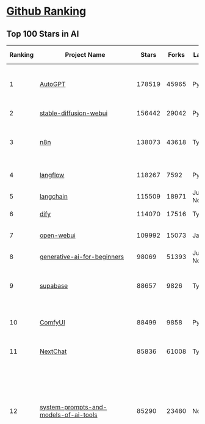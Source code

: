 [Github Ranking](../README.md)
==========

## Top 100 Stars in AI

| Ranking | Project Name | Stars | Forks | Language | Open Issues | Description | Last Commit |
| ------- | ------------ | ----- | ----- | -------- | ----------- | ----------- | ----------- |
| 1 | [AutoGPT](https://github.com/Significant-Gravitas/AutoGPT) | 178519 | 45965 | Python | 163 | AutoGPT is the vision of accessible AI for everyone, to use and to build on. Our mission is to provide the tools, so that you can focus on what matters. | 2025-09-16T01:35:30Z |
| 2 | [stable-diffusion-webui](https://github.com/AUTOMATIC1111/stable-diffusion-webui) | 156442 | 29042 | Python | 2369 | Stable Diffusion web UI | 2025-05-03T06:17:03Z |
| 3 | [n8n](https://github.com/n8n-io/n8n) | 138073 | 43618 | TypeScript | 688 | Fair-code workflow automation platform with native AI capabilities. Combine visual building with custom code, self-host or cloud, 400+ integrations. | 2025-09-15T22:45:46Z |
| 4 | [langflow](https://github.com/langflow-ai/langflow) | 118267 | 7592 | Python | 442 | Langflow is a powerful tool for building and deploying AI-powered agents and workflows. | 2025-09-16T00:27:17Z |
| 5 | [langchain](https://github.com/langchain-ai/langchain) | 115509 | 18971 | Jupyter Notebook | 119 | 🦜🔗 Build context-aware reasoning applications 🦜🔗 | 2025-09-15T23:26:37Z |
| 6 | [dify](https://github.com/langgenius/dify) | 114070 | 17516 | TypeScript | 463 | Production-ready platform for agentic workflow development. | 2025-09-16T03:25:38Z |
| 7 | [open-webui](https://github.com/open-webui/open-webui) | 109992 | 15073 | JavaScript | 212 | User-friendly AI Interface (Supports Ollama, OpenAI API, ...) | 2025-09-15T23:39:08Z |
| 8 | [generative-ai-for-beginners](https://github.com/microsoft/generative-ai-for-beginners) | 98069 | 51393 | Jupyter Notebook | 3 | 21 Lessons, Get Started Building with Generative AI  | 2025-09-15T03:15:03Z |
| 9 | [supabase](https://github.com/supabase/supabase) | 88657 | 9826 | TypeScript | 229 | The Postgres development platform. Supabase gives you a dedicated Postgres database to build your web, mobile, and AI applications. | 2025-09-16T03:24:55Z |
| 10 | [ComfyUI](https://github.com/comfyanonymous/ComfyUI) | 88499 | 9858 | Python | 2688 | The most powerful and modular diffusion model GUI, api and backend with a graph/nodes interface. | 2025-09-16T00:05:04Z |
| 11 | [NextChat](https://github.com/ChatGPTNextWeb/NextChat) | 85836 | 61008 | TypeScript | 663 | ✨ Light and Fast AI Assistant. Support: Web \| iOS \| MacOS \| Android \|  Linux \| Windows | 2025-09-15T10:53:22Z |
| 12 | [system-prompts-and-models-of-ai-tools](https://github.com/x1xhlol/system-prompts-and-models-of-ai-tools) | 85290 | 23480 | None | 48 | FULL Augment Code, Claude Code, Cluely, CodeBuddy, Cursor, Devin AI, Junie, Kiro, Leap.new, Lovable, Manus Agent Tools, NotionAI, Orchids.app, Perplexity, Poke, Qoder, Replit, Same.dev, Trae, Traycer AI, VSCode Agent, Warp.dev, Windsurf, Xcode, Z.ai Code, dia & v0. (And other Open Sourced) System Prompts, Internal Tools & AI Models | 2025-09-15T20:56:46Z |
| 13 | [funNLP](https://github.com/fighting41love/funNLP) | 76003 | 14998 | Python | 34 | 中英文敏感词、语言检测、中外手机/电话归属地/运营商查询、名字推断性别、手机号抽取、身份证抽取、邮箱抽取、中日文人名库、中文缩写库、拆字词典、词汇情感值、停用词、反动词表、暴恐词表、繁简体转换、英文模拟中文发音、汪峰歌词生成器、职业名称词库、同义词库、反义词库、否定词库、汽车品牌词库、汽车零件词库、连续英文切割、各种中文词向量、公司名字大全、古诗词库、IT词库、财经词库、成语词库、地名词库、历史名人词库、诗词词库、医学词库、饮食词库、法律词库、汽车词库、动物词库、中文聊天语料、中文谣言数据、百度中文问答数据集、句子相似度匹配算法集合、bert资源、文本生成&摘要相关工具、cocoNLP信息抽取工具、国内电话号码正则匹配、清华大学XLORE:中英文跨语言百科知识图谱、清华大学人工智能技术系列报告、自然语言生成、NLU太难了系列、自动对联数据及机器人、用户名黑名单列表、罪名法务名词及分类模型、微信公众号语料、cs224n深度学习自然语言处理课程、中文手写汉字识别、中文自然语言处理 语料/数据集、变量命名神器、分词语料库+代码、任务型对话英文数据集、ASR 语音数据集 + 基于深度学习的中文语音识别系统、笑声检测器、Microsoft多语言数字/单位/如日期时间识别包、中华新华字典数据库及api(包括常用歇后语、成语、词语和汉字)、文档图谱自动生成、SpaCy 中文模型、Common Voice语音识别数据集新版、神经网络关系抽取、基于bert的命名实体识别、关键词(Keyphrase)抽取包pke、基于医疗领域知识图谱的问答系统、基于依存句法与语义角色标注的事件三元组抽取、依存句法分析4万句高质量标注数据、cnocr：用来做中文OCR的Python3包、中文人物关系知识图谱项目、中文nlp竞赛项目及代码汇总、中文字符数据、speech-aligner: 从“人声语音”及其“语言文本”产生音素级别时间对齐标注的工具、AmpliGraph: 知识图谱表示学习(Python)库：知识图谱概念链接预测、Scattertext 文本可视化(python)、语言/知识表示工具：BERT & ERNIE、中文对比英文自然语言处理NLP的区别综述、Synonyms中文近义词工具包、HarvestText领域自适应文本挖掘工具（新词发现-情感分析-实体链接等）、word2word：(Python)方便易用的多语言词-词对集：62种语言/3,564个多语言对、语音识别语料生成工具：从具有音频/字幕的在线视频创建自动语音识别(ASR)语料库、构建医疗实体识别的模型（包含词典和语料标注）、单文档非监督的关键词抽取、Kashgari中使用gpt-2语言模型、开源的金融投资数据提取工具、文本自动摘要库TextTeaser: 仅支持英文、人民日报语料处理工具集、一些关于自然语言的基本模型、基于14W歌曲知识库的问答尝试--功能包括歌词接龙and已知歌词找歌曲以及歌曲歌手歌词三角关系的问答、基于Siamese bilstm模型的相似句子判定模型并提供训练数据集和测试数据集、用Transformer编解码模型实现的根据Hacker News文章标题自动生成评论、用BERT进行序列标记和文本分类的模板代码、LitBank：NLP数据集——支持自然语言处理和计算人文学科任务的100部带标记英文小说语料、百度开源的基准信息抽取系统、虚假新闻数据集、Facebook: LAMA语言模型分析，提供Transformer-XL/BERT/ELMo/GPT预训练语言模型的统一访问接口、CommonsenseQA：面向常识的英文QA挑战、中文知识图谱资料、数据及工具、各大公司内部里大牛分享的技术文档 PDF 或者 PPT、自然语言生成SQL语句（英文）、中文NLP数据增强（EDA）工具、英文NLP数据增强工具 、基于医药知识图谱的智能问答系统、京东商品知识图谱、基于mongodb存储的军事领域知识图谱问答项目、基于远监督的中文关系抽取、语音情感分析、中文ULMFiT-情感分析-文本分类-语料及模型、一个拍照做题程序、世界各国大规模人名库、一个利用有趣中文语料库 qingyun 训练出来的中文聊天机器人、中文聊天机器人seqGAN、省市区镇行政区划数据带拼音标注、教育行业新闻语料库包含自动文摘功能、开放了对话机器人-知识图谱-语义理解-自然语言处理工具及数据、中文知识图谱：基于百度百科中文页面-抽取三元组信息-构建中文知识图谱、masr: 中文语音识别-提供预训练模型-高识别率、Python音频数据增广库、中文全词覆盖BERT及两份阅读理解数据、ConvLab：开源多域端到端对话系统平台、中文自然语言处理数据集、基于最新版本rasa搭建的对话系统、基于TensorFlow和BERT的管道式实体及关系抽取、一个小型的证券知识图谱/知识库、复盘所有NLP比赛的TOP方案、OpenCLaP：多领域开源中文预训练语言模型仓库、UER：基于不同语料+编码器+目标任务的中文预训练模型仓库、中文自然语言处理向量合集、基于金融-司法领域(兼有闲聊性质)的聊天机器人、g2pC：基于上下文的汉语读音自动标记模块、Zincbase 知识图谱构建工具包、诗歌质量评价/细粒度情感诗歌语料库、快速转化「中文数字」和「阿拉伯数字」、百度知道问答语料库、基于知识图谱的问答系统、jieba_fast 加速版的jieba、正则表达式教程、中文阅读理解数据集、基于BERT等最新语言模型的抽取式摘要提取、Python利用深度学习进行文本摘要的综合指南、知识图谱深度学习相关资料整理、维基大规模平行文本语料、StanfordNLP 0.2.0：纯Python版自然语言处理包、NeuralNLP-NeuralClassifier：腾讯开源深度学习文本分类工具、端到端的封闭域对话系统、中文命名实体识别：NeuroNER vs. BertNER、新闻事件线索抽取、2019年百度的三元组抽取比赛：“科学空间队”源码、基于依存句法的开放域文本知识三元组抽取和知识库构建、中文的GPT2训练代码、ML-NLP - 机器学习(Machine Learning)NLP面试中常考到的知识点和代码实现、nlp4han:中文自然语言处理工具集(断句/分词/词性标注/组块/句法分析/语义分析/NER/N元语法/HMM/代词消解/情感分析/拼写检查、XLM：Facebook的跨语言预训练语言模型、用基于BERT的微调和特征提取方法来进行知识图谱百度百科人物词条属性抽取、中文自然语言处理相关的开放任务-数据集-当前最佳结果、CoupletAI - 基于CNN+Bi-LSTM+Attention 的自动对对联系统、抽象知识图谱、MiningZhiDaoQACorpus - 580万百度知道问答数据挖掘项目、brat rapid annotation tool: 序列标注工具、大规模中文知识图谱数据：1.4亿实体、数据增强在机器翻译及其他nlp任务中的应用及效果、allennlp阅读理解:支持多种数据和模型、PDF表格数据提取工具 、 Graphbrain：AI开源软件库和科研工具，目的是促进自动意义提取和文本理解以及知识的探索和推断、简历自动筛选系统、基于命名实体识别的简历自动摘要、中文语言理解测评基准，包括代表性的数据集&基准模型&语料库&排行榜、树洞 OCR 文字识别 、从包含表格的扫描图片中识别表格和文字、语声迁移、Python口语自然语言处理工具集(英文)、 similarity：相似度计算工具包，java编写、海量中文预训练ALBERT模型 、Transformers 2.0 、基于大规模音频数据集Audioset的音频增强 、Poplar：网页版自然语言标注工具、图片文字去除，可用于漫画翻译 、186种语言的数字叫法库、Amazon发布基于知识的人-人开放领域对话数据集 、中文文本纠错模块代码、繁简体转换 、 Python实现的多种文本可读性评价指标、类似于人名/地名/组织机构名的命名体识别数据集 、东南大学《知识图谱》研究生课程(资料)、. 英文拼写检查库 、 wwsearch是企业微信后台自研的全文检索引擎、CHAMELEON：深度学习新闻推荐系统元架构 、 8篇论文梳理BERT相关模型进展与反思、DocSearch：免费文档搜索引擎、 LIDA：轻量交互式对话标注工具 、aili - the fastest in-memory index in the East 东半球最快并发索引 、知识图谱车音工作项目、自然语言生成资源大全 、中日韩分词库mecab的Python接口库、中文文本摘要/关键词提取、汉字字符特征提取器 (featurizer)，提取汉字的特征（发音特征、字形特征）用做深度学习的特征、中文生成任务基准测评 、中文缩写数据集、中文任务基准测评 - 代表性的数据集-基准(预训练)模型-语料库-baseline-工具包-排行榜、PySS3：面向可解释AI的SS3文本分类器机器可视化工具 、中文NLP数据集列表、COPE - 格律诗编辑程序、doccano：基于网页的开源协同多语言文本标注工具 、PreNLP：自然语言预处理库、简单的简历解析器，用来从简历中提取关键信息、用于中文闲聊的GPT2模型：GPT2-chitchat、基于检索聊天机器人多轮响应选择相关资源列表(Leaderboards、Datasets、Papers)、(Colab)抽象文本摘要实现集锦(教程 、词语拼音数据、高效模糊搜索工具、NLP数据增广资源集、微软对话机器人框架 、 GitHub Typo Corpus：大规模GitHub多语言拼写错误/语法错误数据集、TextCluster：短文本聚类预处理模块 Short text cluster、面向语音识别的中文文本规范化、BLINK：最先进的实体链接库、BertPunc：基于BERT的最先进标点修复模型、Tokenizer：快速、可定制的文本词条化库、中文语言理解测评基准，包括代表性的数据集、基准(预训练)模型、语料库、排行榜、spaCy 医学文本挖掘与信息提取 、 NLP任务示例项目代码集、 python拼写检查库、chatbot-list - 行业内关于智能客服、聊天机器人的应用和架构、算法分享和介绍、语音质量评价指标(MOSNet, BSSEval, STOI, PESQ, SRMR)、 用138GB语料训练的法文RoBERTa预训练语言模型 、BERT-NER-Pytorch：三种不同模式的BERT中文NER实验、无道词典 - 有道词典的命令行版本，支持英汉互查和在线查询、2019年NLP亮点回顾、 Chinese medical dialogue data 中文医疗对话数据集 、最好的汉字数字(中文数字)-阿拉伯数字转换工具、 基于百科知识库的中文词语多词义/义项获取与特定句子词语语义消歧、awesome-nlp-sentiment-analysis - 情感分析、情绪原因识别、评价对象和评价词抽取、LineFlow：面向所有深度学习框架的NLP数据高效加载器、中文医学NLP公开资源整理 、MedQuAD：(英文)医学问答数据集、将自然语言数字串解析转换为整数和浮点数、Transfer Learning in Natural Language Processing (NLP) 、面向语音识别的中文/英文发音辞典、Tokenizers：注重性能与多功能性的最先进分词器、CLUENER 细粒度命名实体识别 Fine Grained Named Entity Recognition、 基于BERT的中文命名实体识别、中文谣言数据库、NLP数据集/基准任务大列表、nlp相关的一些论文及代码, 包括主题模型、词向量(Word Embedding)、命名实体识别(NER)、文本分类(Text Classificatin)、文本生成(Text Generation)、文本相似性(Text Similarity)计算等，涉及到各种与nlp相关的算法，基于keras和tensorflow 、Python文本挖掘/NLP实战示例、 Blackstone：面向非结构化法律文本的spaCy pipeline和NLP模型通过同义词替换实现文本“变脸” 、中文 预训练 ELECTREA 模型: 基于对抗学习 pretrain Chinese Model 、albert-chinese-ner - 用预训练语言模型ALBERT做中文NER 、基于GPT2的特定主题文本生成/文本增广、开源预训练语言模型合集、多语言句向量包、编码、标记和实现：一种可控高效的文本生成方法、 英文脏话大列表 、attnvis：GPT2、BERT等transformer语言模型注意力交互可视化、CoVoST：Facebook发布的多语种语音-文本翻译语料库，包括11种语言(法语、德语、荷兰语、俄语、西班牙语、意大利语、土耳其语、波斯语、瑞典语、蒙古语和中文)的语音、文字转录及英文译文、Jiagu自然语言处理工具 - 以BiLSTM等模型为基础，提供知识图谱关系抽取 中文分词 词性标注 命名实体识别 情感分析 新词发现 关键词 文本摘要 文本聚类等功能、用unet实现对文档表格的自动检测，表格重建、NLP事件提取文献资源列表 、 金融领域自然语言处理研究资源大列表、CLUEDatasetSearch - 中英文NLP数据集：搜索所有中文NLP数据集，附常用英文NLP数据集 、medical_NER - 中文医学知识图谱命名实体识别 、(哈佛)讲因果推理的免费书、知识图谱相关学习资料/数据集/工具资源大列表、Forte：灵活强大的自然语言处理pipeline工具集 、Python字符串相似性算法库、PyLaia：面向手写文档分析的深度学习工具包、TextFooler：针对文本分类/推理的对抗文本生成模块、Haystack：灵活、强大的可扩展问答(QA)框架、中文关键短语抽取工具 | 2024-05-10T07:38:24Z |
| 14 | [netdata](https://github.com/netdata/netdata) | 75904 | 6152 | C | 173 | The fastest path to AI-powered full stack observability, even for lean teams. | 2025-09-16T00:36:23Z |
| 15 | [gemini-cli](https://github.com/google-gemini/gemini-cli) | 75303 | 7985 | TypeScript | 1693 | An open-source AI agent that brings the power of Gemini directly into your terminal. | 2025-09-16T03:31:53Z |
| 16 | [Deep-Live-Cam](https://github.com/hacksider/Deep-Live-Cam) | 73137 | 10594 | Python | 73 | real time face swap and one-click video deepfake with only a single image | 2025-08-29T06:44:46Z |
| 17 | [LLMs-from-scratch](https://github.com/rasbt/LLMs-from-scratch) | 71402 | 10263 | Jupyter Notebook | 3 | Implement a ChatGPT-like LLM in PyTorch from scratch, step by step | 2025-09-16T03:23:34Z |
| 18 | [awesome-mcp-servers](https://github.com/punkpeye/awesome-mcp-servers) | 70215 | 5768 | None | 37 | A collection of MCP servers. | 2025-09-16T03:18:22Z |
| 19 | [browser-use](https://github.com/browser-use/browser-use) | 69931 | 8163 | Python | 104 | 🌐 Make websites accessible for AI agents. Automate tasks online with ease. | 2025-09-15T22:41:47Z |
| 20 | [awesome-llm-apps](https://github.com/Shubhamsaboo/awesome-llm-apps) | 68720 | 8676 | Python | 2 | Collection of awesome LLM apps with AI Agents and RAG using OpenAI, Anthropic, Gemini and opensource models. | 2025-09-15T05:12:31Z |
| 21 | [lobe-chat](https://github.com/lobehub/lobe-chat) | 65584 | 13586 | TypeScript | 924 | 🤯 Lobe Chat - an open-source, modern design AI chat framework. Supports multiple AI providers (OpenAI / Claude 4 / Gemini / DeepSeek / Ollama / Qwen), Knowledge Base (file upload / RAG ), one click install MCP Marketplace and Artifacts / Thinking. One-click FREE deployment of your private AI Agent application. | 2025-09-16T03:21:44Z |
| 22 | [AppFlowy](https://github.com/AppFlowy-IO/AppFlowy) | 65461 | 4549 | Dart | 960 | Bring projects, wikis, and teams together with AI. AppFlowy is the AI collaborative workspace where you achieve more without losing control of your data. The leading open source Notion alternative. | 2025-09-12T08:21:33Z |
| 23 | [ragflow](https://github.com/infiniflow/ragflow) | 64331 | 6702 | TypeScript | 2813 | RAGFlow is a leading open-source Retrieval-Augmented Generation (RAG) engine that fuses cutting-edge RAG with Agent capabilities to create a superior context layer for LLMs | 2025-09-16T02:37:08Z |
| 24 | [MetaGPT](https://github.com/FoundationAgents/MetaGPT) | 58420 | 7058 | Python | 11 | 🌟 The Multi-Agent Framework: First AI Software Company, Towards Natural Language Programming | 2025-06-30T11:45:55Z |
| 25 | [LLaMA-Factory](https://github.com/hiyouga/LLaMA-Factory) | 58331 | 7170 | Python | 636 | Unified Efficient Fine-Tuning of 100+ LLMs & VLMs (ACL 2024) | 2025-09-15T15:46:00Z |
| 26 | [firecrawl](https://github.com/firecrawl/firecrawl) | 57545 | 4767 | TypeScript | 135 | The Web Data API for AI - Turn entire websites into LLM-ready markdown or structured data 🔥 | 2025-09-15T20:24:50Z |
| 27 | [gpt-engineer](https://github.com/AntonOsika/gpt-engineer) | 54868 | 7293 | Python | 31 | CLI platform to experiment with codegen. Precursor to: https://lovable.dev | 2025-05-14T10:15:10Z |
| 28 | [ChatGPT](https://github.com/lencx/ChatGPT) | 54091 | 6153 | Rust | 848 | 🔮 ChatGPT Desktop Application (Mac, Windows and Linux) | 2024-08-29T17:58:11Z |
| 29 | [crawl4ai](https://github.com/unclecode/crawl4ai) | 53285 | 5301 | Python | 164 | 🚀🤖 Crawl4AI: Open-source LLM Friendly Web Crawler & Scraper. Don't be shy, join here: https://discord.gg/jP8KfhDhyN | 2025-09-12T03:10:46Z |
| 30 | [meilisearch](https://github.com/meilisearch/meilisearch) | 53188 | 2167 | Rust | 208 | A lightning-fast search engine API bringing AI-powered hybrid search to your sites and applications. | 2025-09-15T11:12:15Z |
| 31 | [OpenBB](https://github.com/OpenBB-finance/OpenBB) | 52271 | 4965 | Python | 36 | Financial data platform for analysts, quants and AI agents. | 2025-09-10T07:00:10Z |
| 32 | [autogen](https://github.com/microsoft/autogen) | 49810 | 7622 | Python | 411 | A programming framework for agentic AI 🤖 PyPi: autogen-agentchat Discord: https://aka.ms/autogen-discord Office Hour: https://aka.ms/autogen-officehour | 2025-09-13T14:10:40Z |
| 33 | [anything-llm](https://github.com/Mintplex-Labs/anything-llm) | 49068 | 5082 | JavaScript | 265 | The all-in-one Desktop & Docker AI application with built-in RAG, AI agents, No-code agent builder, MCP compatibility,  and more. | 2025-09-16T01:00:11Z |
| 34 | [unsloth](https://github.com/unslothai/unsloth) | 45493 | 3701 | Python | 748 | Fine-tuning & Reinforcement Learning for LLMs. 🦥 Train OpenAI gpt-oss, Qwen3, Llama 4, DeepSeek-R1, Gemma 3, TTS 2x faster with 70% less VRAM. | 2025-09-15T11:06:41Z |
| 35 | [dbeaver](https://github.com/dbeaver/dbeaver) | 45399 | 3840 | Java | 3064 | Free universal database tool and SQL client | 2025-09-15T19:42:51Z |
| 36 | [text-generation-webui](https://github.com/oobabooga/text-generation-webui) | 44975 | 5777 | Python | 2583 | The definitive Web UI for local AI, with powerful features and easy setup. | 2025-09-03T23:50:25Z |
| 37 | [JeecgBoot](https://github.com/jeecgboot/JeecgBoot) | 43862 | 15550 | Java | 60 | 🔥AI低代码平台，助力企业快速实现低代码开发和构建AI应用！前后端分离架构 SpringBoot3，SpringCloud、Mybatis，Ant Design&Vue3、TS+vite！强大代码生成器实现前后端一键生成，无需手写代码! 引领AI低代码开发模式：AI生成→在线编码→代码生成→手工合并，解决Java项目80%重复工作，提升效率，节省成本，兼顾灵活性~ | 2025-09-13T12:31:20Z |
| 38 | [Flowise](https://github.com/FlowiseAI/Flowise) | 43666 | 22279 | TypeScript | 594 | Build AI Agents, Visually | 2025-09-15T22:59:03Z |
| 39 | [ClickHouse](https://github.com/ClickHouse/ClickHouse) | 42899 | 7658 | C++ | 4558 | ClickHouse® is a real-time analytics database management system | 2025-09-16T02:36:10Z |
| 40 | [airflow](https://github.com/apache/airflow) | 42372 | 15592 | Python | 1299 | Apache Airflow - A platform to programmatically author, schedule, and monitor workflows | 2025-09-16T02:52:41Z |
| 41 | [GitHubDaily](https://github.com/GitHubDaily/GitHubDaily) | 42023 | 4261 | None | 421 | 坚持分享 GitHub 上高质量、有趣实用的开源技术教程、开发者工具、编程网站、技术资讯。A list cool, interesting projects of GitHub. | 2025-03-20T08:54:47Z |
| 42 | [kong](https://github.com/Kong/kong) | 41762 | 4981 | Lua | 65 | 🦍 The Cloud-Native API Gateway and AI Gateway. | 2025-09-15T13:27:07Z |
| 43 | [ailearning](https://github.com/apachecn/ailearning) | 41440 | 11587 | Python | 3 | AiLearning：数据分析+机器学习实战+线性代数+PyTorch+NLTK+TF2 | 2024-11-12T16:21:55Z |
| 44 | [ColossalAI](https://github.com/hpcaitech/ColossalAI) | 41154 | 4532 | Python | 430 | Making large AI models cheaper, faster and more accessible | 2025-09-03T07:14:34Z |
| 45 | [llm-app](https://github.com/pathwaycom/llm-app) | 40568 | 1090 | Jupyter Notebook | 4 | Ready-to-run cloud templates for RAG, AI pipelines, and enterprise search with live data. 🐳Docker-friendly.⚡Always in sync with Sharepoint, Google Drive, S3, Kafka, PostgreSQL, real-time data APIs, and more. | 2025-09-15T12:49:25Z |
| 46 | [ai-hedge-fund](https://github.com/virattt/ai-hedge-fund) | 40368 | 7125 | Python | 22 | An AI Hedge Fund Team | 2025-09-15T19:33:47Z |
| 47 | [AI-For-Beginners](https://github.com/microsoft/AI-For-Beginners) | 40190 | 7880 | Jupyter Notebook | 21 | 12 Weeks, 24 Lessons, AI for All! | 2025-09-09T20:42:34Z |
| 48 | [MoneyPrinterTurbo](https://github.com/harry0703/MoneyPrinterTurbo) | 39910 | 5792 | Python | 183 | 利用AI大模型，一键生成高清短视频 Generate short videos with one click using AI LLM. | 2025-06-11T06:34:54Z |
| 49 | [mem0](https://github.com/mem0ai/mem0) | 39893 | 4193 | Python | 318 | Universal memory layer for AI Agents; Announcing OpenMemory MCP - local and secure memory management. | 2025-09-15T22:44:48Z |
| 50 | [upscayl](https://github.com/upscayl/upscayl) | 39756 | 1853 | TypeScript | 55 | 🆙 Upscayl - #1 Free and Open Source AI Image Upscaler for Linux, MacOS and Windows. | 2025-09-08T13:13:37Z |
| 51 | [chatgpt-on-wechat](https://github.com/zhayujie/chatgpt-on-wechat) | 39047 | 9434 | Python | 305 | 基于大模型搭建的聊天机器人，同时支持 微信公众号、企业微信应用、飞书、钉钉 等接入，可选择ChatGPT/Claude/DeepSeek/文心一言/讯飞星火/通义千问/ Gemini/GLM-4/Kimi/LinkAI，能处理文本、语音和图片，访问操作系统和互联网，支持基于自有知识库进行定制企业智能客服。 | 2025-08-08T02:47:49Z |
| 52 | [ray](https://github.com/ray-project/ray) | 38945 | 6800 | Python | 2753 | Ray is an AI compute engine. Ray consists of a core distributed runtime and a set of AI Libraries for accelerating ML workloads. | 2025-09-16T02:06:20Z |
| 53 | [docling](https://github.com/docling-project/docling) | 38738 | 2686 | Python | 556 | Get your documents ready for gen AI | 2025-09-15T13:45:03Z |
| 54 | [ai-agents-for-beginners](https://github.com/microsoft/ai-agents-for-beginners) | 38622 | 12444 | Jupyter Notebook | 8 | 12 Lessons to Get Started Building AI Agents | 2025-09-13T12:47:36Z |
| 55 | [quivr](https://github.com/QuivrHQ/quivr) | 38432 | 3675 | Python | 2 | Opiniated RAG for integrating GenAI in your apps 🧠   Focus on your product rather than the RAG. Easy integration in existing products with customisation!  Any LLM: GPT4, Groq, Llama. Any Vectorstore: PGVector, Faiss. Any Files. Anyway you want.  | 2025-07-09T12:55:23Z |
| 56 | [photoprism](https://github.com/photoprism/photoprism) | 38346 | 2145 | Go | 429 | AI-Powered Photos App for the Decentralized Web 🌈💎✨ | 2025-09-15T13:04:43Z |
| 57 | [crewAI](https://github.com/crewAIInc/crewAI) | 38139 | 5047 | Python | 56 | Framework for orchestrating role-playing, autonomous AI agents. By fostering collaborative intelligence, CrewAI empowers agents to work together seamlessly, tackling complex tasks. | 2025-09-16T00:37:35Z |
| 58 | [Open-Assistant](https://github.com/LAION-AI/Open-Assistant) | 37466 | 3295 | Python | 227 | OpenAssistant is a chat-based assistant that understands tasks, can interact with third-party systems, and retrieve information dynamically to do so. | 2024-08-17T01:55:35Z |
| 59 | [aider](https://github.com/Aider-AI/aider) | 37447 | 3491 | Python | 1025 | aider is AI pair programming in your terminal | 2025-09-05T14:09:23Z |
| 60 | [MockingBird](https://github.com/babysor/MockingBird) | 36643 | 5262 | Python | 476 | 🚀AI拟声: 5秒内克隆您的声音并生成任意语音内容 Clone a voice in 5 seconds to generate arbitrary speech in real-time | 2024-11-15T05:00:29Z |
| 61 | [chatbox](https://github.com/chatboxai/chatbox) | 36638 | 3555 | TypeScript | 850 | User-friendly Desktop Client App for AI Models/LLMs (GPT, Claude, Gemini, Ollama...) | 2025-09-13T13:01:11Z |
| 62 | [ToolJet](https://github.com/ToolJet/ToolJet) | 36485 | 4748 | JavaScript | 630 | ToolJet is the open-source foundation of ToolJet AI - the AI-native platform for building internal tools, dashboard, business applications, workflows and AI agents 🚀 | 2025-09-16T03:35:50Z |
| 63 | [google-research](https://github.com/google-research/google-research) | 36372 | 8184 | Jupyter Notebook | 1069 | Google Research | 2025-09-08T14:53:58Z |
| 64 | [mindsdb](https://github.com/mindsdb/mindsdb) | 35704 | 5758 | Python | 49 | AI Analytics Engine that can answer questions over large scale data. - The only MCP Server you'll ever need | 2025-09-15T20:53:38Z |
| 65 | [cursor-free-vip](https://github.com/yeongpin/cursor-free-vip) | 35441 | 4354 | Python | 574 | [Support 0.49.x]（Reset Cursor AI MachineID & Bypass Higher Token Limit） Cursor Ai ，自动重置机器ID ， 免费升级使用Pro功能: You've reached your trial request limit. / Too many free trial accounts used on this machine. Please upgrade to pro. We have this limit in place to prevent abuse. Please let us know if you believe this is a mistake. | 2025-08-30T16:12:44Z |
| 66 | [LocalAI](https://github.com/mudler/LocalAI) | 35311 | 2771 | Go | 340 | :robot: The free, Open Source alternative to OpenAI, Claude and others. Self-hosted and local-first. Drop-in replacement for OpenAI,  running on consumer-grade hardware. No GPU required. Runs gguf, transformers, diffusers and many more models architectures. Features: Generate Text, Audio, Video, Images, Voice Cloning, Distributed, P2P inference | 2025-09-15T19:42:47Z |
| 67 | [AgentGPT](https://github.com/reworkd/AgentGPT) | 34922 | 9471 | TypeScript | 130 | 🤖 Assemble, configure, and deploy autonomous AI Agents in your browser. | 2025-04-29T01:19:32Z |
| 68 | [gold-miner](https://github.com/xitu/gold-miner) | 34263 | 5042 | None | 11 | 🥇掘金翻译计划，可能是世界最大最好的英译中技术社区，最懂读者和译者的翻译平台： | 2024-04-17T09:44:37Z |
| 69 | [Folo](https://github.com/RSSNext/Folo) | 34008 | 1622 | TypeScript | 252 | 🧡 Follow everything in one place | 2025-09-16T03:01:04Z |
| 70 | [awesome-cursorrules](https://github.com/PatrickJS/awesome-cursorrules) | 33830 | 2848 | MDX | 35 | 📄  Configuration files that enhance Cursor AI editor experience with custom rules and behaviors | 2025-09-09T19:53:44Z |
| 71 | [agno](https://github.com/agno-agi/agno) | 33473 | 4250 | Python | 143 | High-performance runtime for multi-agent systems. Build, run and manage secure multi-agent systems in your cloud. | 2025-09-15T23:16:26Z |
| 72 | [Fabric](https://github.com/danielmiessler/Fabric) | 33465 | 3423 | JavaScript | 38 | Fabric is an open-source framework for augmenting humans using AI. It provides a modular system for solving specific problems using a crowdsourced set of AI prompts that can be used anywhere. | 2025-09-15T03:42:28Z |
| 73 | [gpt-pilot](https://github.com/Pythagora-io/gpt-pilot) | 33357 | 3416 | Python | 237 | The first real AI developer | 2025-09-11T13:41:50Z |
| 74 | [ruoyi-vue-pro](https://github.com/YunaiV/ruoyi-vue-pro) | 33223 | 7156 | Java | 8 | 🔥 官方推荐 🔥 RuoYi-Vue 全新 Pro 版本，优化重构所有功能。基于 Spring Boot + MyBatis Plus + Vue & Element 实现的后台管理系统 + 微信小程序，支持 RBAC 动态权限、数据权限、SaaS 多租户、Flowable 工作流、三方登录、支付、短信、商城、CRM、ERP、AI 大模型等功能。你的 ⭐️ Star ⭐️，是作者生发的动力！ | 2025-08-31T11:51:42Z |
| 75 | [spaCy](https://github.com/explosion/spaCy) | 32480 | 4579 | Python | 171 | 💫 Industrial-strength Natural Language Processing (NLP) in Python | 2025-05-28T15:28:05Z |
| 76 | [chatbot-ui](https://github.com/mckaywrigley/chatbot-ui) | 32285 | 9320 | TypeScript | 177 | AI chat for any model. | 2024-08-03T00:38:07Z |
| 77 | [tabby](https://github.com/TabbyML/tabby) | 32093 | 1581 | Rust | 212 | Self-hosted AI coding assistant | 2025-08-26T20:03:41Z |
| 78 | [nacos](https://github.com/alibaba/nacos) | 32047 | 13141 | Java | 243 | an easy-to-use dynamic service discovery, configuration and service management platform for building AI cloud native applications. | 2025-09-16T01:59:09Z |
| 79 | [fairseq](https://github.com/facebookresearch/fairseq) | 31800 | 6604 | Python | 1193 | Facebook AI Research Sequence-to-Sequence Toolkit written in Python. | 2025-09-09T17:55:23Z |
| 80 | [netron](https://github.com/lutzroeder/netron) | 31388 | 2994 | JavaScript | 20 | Visualizer for neural network, deep learning and machine learning models | 2025-09-16T03:10:38Z |
| 81 | [cursor](https://github.com/cursor/cursor) | 31295 | 2047 | None | 2088 | The AI Code Editor | 2024-10-13T19:23:26Z |
| 82 | [khoj](https://github.com/khoj-ai/khoj) | 31003 | 1798 | Python | 76 | Your AI second brain. Self-hostable. Get answers from the web or your docs. Build custom agents, schedule automations, do deep research. Turn any online or local LLM into your personal, autonomous AI (gpt, claude, gemini, llama, qwen, mistral). Get started - free. | 2025-08-31T20:22:25Z |
| 83 | [exo](https://github.com/exo-explore/exo) | 30911 | 2037 | Python | 364 | Run your own AI cluster at home with everyday devices 📱💻 🖥️⌚ | 2025-03-21T22:23:32Z |
| 84 | [qlib](https://github.com/microsoft/qlib) | 30585 | 4728 | Python | 256 | Qlib is an AI-oriented Quant investment platform that aims to use AI tech to empower Quant Research, from exploring ideas to implementing productions. Qlib supports diverse ML modeling paradigms, including supervised learning, market dynamics modeling, and RL, and is now equipped with https://github.com/microsoft/RD-Agent to automate R&D process. | 2025-09-15T09:12:08Z |
| 85 | [context7](https://github.com/upstash/context7) | 30330 | 1514 | JavaScript | 68 | Context7 MCP Server -- Up-to-date code documentation for LLMs and AI code editors | 2025-09-15T12:57:23Z |
| 86 | [AI-Expert-Roadmap](https://github.com/AMAI-GmbH/AI-Expert-Roadmap) | 30276 | 2541 | JavaScript | 12 | Roadmap to becoming an Artificial Intelligence Expert in 2022 | 2025-09-12T14:59:30Z |
| 87 | [roop](https://github.com/s0md3v/roop) | 30205 | 6855 | Python | 0 | one-click face swap | 2024-08-19T12:57:17Z |
| 88 | [pytorch-lightning](https://github.com/Lightning-AI/pytorch-lightning) | 30123 | 3568 | Python | 834 | Pretrain, finetune ANY AI model of ANY size on multiple GPUs, TPUs with zero code changes. | 2025-09-15T20:52:24Z |
| 89 | [LibreChat](https://github.com/danny-avila/LibreChat) | 30010 | 5703 | TypeScript | 176 | Enhanced ChatGPT Clone: Features Agents, MCP, DeepSeek, Anthropic, AWS, OpenAI, Responses API, Azure, Groq, o1, GPT-5, Mistral, OpenRouter, Vertex AI, Gemini, Artifacts, AI model switching, message search, Code Interpreter, langchain, DALL-E-3, OpenAPI Actions, Functions, Secure Multi-User Auth, Presets, open-source for self-hosting. Active. | 2025-09-15T22:41:36Z |
| 90 | [Mr.-Ranedeer-AI-Tutor](https://github.com/JushBJJ/Mr.-Ranedeer-AI-Tutor) | 29649 | 3386 | None | 13 | A GPT-4 AI Tutor Prompt for customizable personalized learning experiences. | 2025-06-14T06:58:48Z |
| 91 | [continue](https://github.com/continuedev/continue) | 28943 | 3489 | TypeScript | 672 | ⏩ Ship faster with Continuous AI. Build and run custom agents across your IDE, terminal, and CI | 2025-09-16T03:34:15Z |
| 92 | [Jobs_Applier_AI_Agent_AIHawk](https://github.com/feder-cr/Jobs_Applier_AI_Agent_AIHawk) | 28814 | 4376 | Python | 11 | AIHawk aims to easy job hunt process by automating the job application process. Utilizing artificial intelligence, it enables users to apply for multiple jobs in a tailored way. | 2025-05-28T13:24:12Z |
| 93 | [so-vits-svc](https://github.com/svc-develop-team/so-vits-svc) | 27613 | 5046 | Python | 21 | SoftVC VITS Singing Voice Conversion | 2023-11-11T13:11:31Z |
| 94 | [PDFMathTranslate](https://github.com/Byaidu/PDFMathTranslate) | 27386 | 2406 | Python | 110 | PDF scientific paper translation with preserved formats - 基于 AI 完整保留排版的 PDF 文档全文双语翻译，支持 Google/DeepL/Ollama/OpenAI 等服务，提供 CLI/GUI/MCP/Docker/Zotero | 2025-09-15T14:14:17Z |
| 95 | [500-AI-Machine-learning-Deep-learning-Computer-vision-NLP-Projects-with-code](https://github.com/ashishpatel26/500-AI-Machine-learning-Deep-learning-Computer-vision-NLP-Projects-with-code) | 27293 | 6207 | None | 43 | 500 AI Machine learning Deep learning Computer vision NLP Projects with code | 2025-08-01T11:54:09Z |
| 96 | [Genesis](https://github.com/Genesis-Embodied-AI/Genesis) | 27238 | 2495 | Python | 118 | A generative world for general-purpose robotics & embodied AI learning. | 2025-09-15T17:09:23Z |
| 97 | [nx](https://github.com/nrwl/nx) | 26996 | 2591 | TypeScript | 614 | Get to green PRs in half the time. Nx optimizes your builds, scales your CI, and fixes failed PRs. Built for developers and AI agents. | 2025-09-16T02:48:59Z |
| 98 | [generative-models](https://github.com/Stability-AI/generative-models) | 26384 | 2950 | Python | 273 | Generative Models by Stability AI | 2025-05-20T14:53:33Z |
| 99 | [semantic-kernel](https://github.com/microsoft/semantic-kernel) | 26161 | 4212 | C# | 505 | Integrate cutting-edge LLM technology quickly and easily into your apps | 2025-09-15T23:59:37Z |
| 100 | [qdrant](https://github.com/qdrant/qdrant) | 25989 | 1814 | Rust | 350 | Qdrant - High-performance, massive-scale Vector Database and Vector Search Engine for the next generation of AI. Also available in the cloud https://cloud.qdrant.io/ | 2025-09-15T18:35:27Z |

